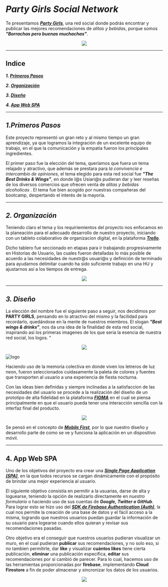 # **_Party Girls Social Network_**

Te presentamos [**_Party Girls_**](https://party-girls-2022.web.app), una red social donde podrás encontrar y publicar las mejores recomendaciones de _alitas y bebidas_, porque somos **_"Borrachas pero buenas muchachas"_**.

<center><img src="src\Images\Mi proyecto.png"></center>

___

## **Indice**

**_1. [Primeros Pasos](#1-primeros-pasos)_**

**_2. [Organización](#2-organización)_**

**_3. [Diseño](#3-diseño)_**

**_4. [App Web SPA](#4-app-web-spa)_**


___
## **_1.Primeros Pasos_**

Este proyecto representó un gran reto y al mismo tiempo un gran aprendizaje, ya que logramos la integración de un excelente equipo de trabajo, en el que la comunicación y la empatía fueron los principales ingredientes.

El primer paso fue la elección del tema, queríamos que fuera un tema relajado y atractivo, que además se prestara para _la convivencia e intercambio de opiniones_, el tema elegido para esta red social fue **_"The Best Drinks & Wings"_**, en donde l@s Usiari@s pudieran dar y leer reseñas de los diversos comercios que ofrecen venta de _alitas y bebidas alcoholicas_ . El tema fue bien acogido por nuestras compañeras del bootcamp, despertando el interés de la mayoría.
____
## **_2. Organización_**

Teniendo claro el tema y los requiriemientos del proyecto nos enfocamos en la planeación para el adecuado desarrollo de nuestro proyecto, iniciando con un tableto colaborativo de organizacion digital, en la plataforma [**_Trello_**](https://trello.com/b/kBthYiLd/mujer-fiestera).

Dicho tablero fue seccionado en etapas para ir trabajando progresivamente en Historias de Usuario, las cuales fueron detalladas lo más posible de acuerdo a las necesidades de nuestr@s usuari@s y definición de terminado para ayudarnos delimitar cuando ha sido suficiente trabajo en una HU y ajustarnos asi a los tiempos de entrega.

<center><img src=src\Images\TRELLO.PNG></center>

___

## **_3. Diseño_**

La elección del nombre fue el siguiente paso a seguir, nos decidimos por **PARTY GIRLS**, pensando en lo atractivo del mismo y la facilidad para recordarlo, quedándose en la mente de nuestros miembros. El slogan **_"Best wings & drinks"_**, nos da una idea de la finalidad de esta red social, inspirando asi los primeras imagenes de los que sería la esencia de nuestra red social, los logos.
"
<center><img src="src\Images\lfr.PNG"></center>

![logo](src\Images\lfr.PNG)

Haciendo uso de la memoria colectiva en donde viven los letreros de luz neon, fueron seleccionados cuidasamente la paleta de colores y fuentes que transporten al usuario a una experiencia de fiesta nocturna. 

Con las ideas bien definidas y siempre inclinadas a la satisfaccion de las necesidades del usuario se procede a la realización del diseño de un prototipo de alta fidelidad en la plataforma [**_FIGMA_**](https://www.figma.com/file/4G4h6C6a3X9j8LDKX16AcE/Social-Network) en el cual se piensa principalmente en que el usuario pueda tener una interacción sencilla con la interfaz final del producto. 

<center><img src=src\Images\Figma.PNG></center>


Se pensó en el concepto de [**_Mobile First_**](https://mediaclick.es/blog/diseno-web-responsive-design-y-la-importancia-del-mobile-first/), por lo que nuestro diseño y desarrollo parte de como se ve y funciona la aplicación en un dispositivo móvil. 
___

## **4. App Web SPA**

Uno de los objetivos del proyecto era crear una [**_Single Page Application (SPA)_**](https://es.wikipedia.org/wiki/Single-page_application#Frameworks_de_JavaScript), en la que todos recursos se cargan dinámicamente con el propósito de brindar una mejor experiencia al usuario.

El siguiente objetivo consistía en permitir a la usuarias, darse de alta y loguearse, teniendo la opción de realizarlo directamente en *nuestro formulario* o haciendo uso de sus cuentas de **_Google, Twitter o GitHub_**. Para lograr esto se hizo uso del [**_SDK de Firebase Authentication (Auth)_**](https://firebase.google.com/docs/auth), la cual nos permite la creación de una base de datos y el fácil acceso a la misma, logrando que nuestros usuarios puedan guardar la información de su usuario para logearse cuando ellos quieran y revisar sus recomendaciones pasadas.

Otro objetivo era el conseguir que nuestros usuarios pudieran visualizar un muro, en el cual pudieran **publicar** sus recomendaciones, y no solo eso, si no tambien permitirle, dar **like** y visualizar **cuántos likes** tiene cierta publicación, **eliminar** una publicación específica, **editar** sus recomendaciones por si cambió de parecer. Para lo cual, hacemos uso de las herramientas proporcionadas por **firebase**, implementando **Cloud Firestore** a fin de poder almacenar y sincronizar los datos de los usuarios. 

<center><img src="src\Images\Post.PNG"></center>




